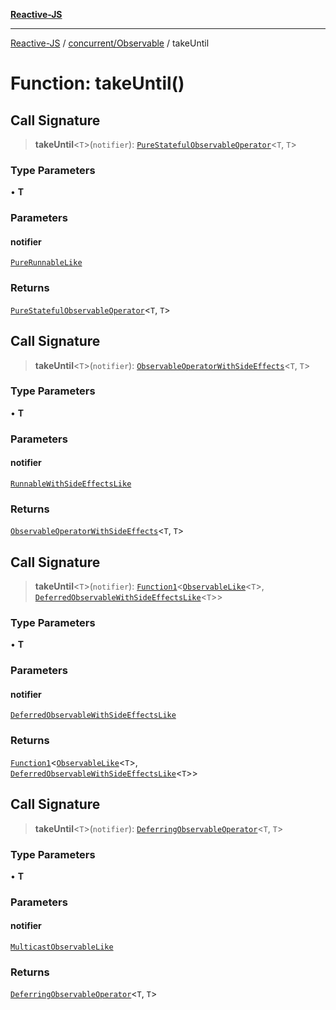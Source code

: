 [**Reactive-JS**](../../../README.md)

***

[Reactive-JS](../../../README.md) / [concurrent/Observable](../README.md) / takeUntil

# Function: takeUntil()

## Call Signature

> **takeUntil**\<`T`\>(`notifier`): [`PureStatefulObservableOperator`](../type-aliases/PureStatefulObservableOperator.md)\<`T`, `T`\>

### Type Parameters

• **T**

### Parameters

#### notifier

[`PureRunnableLike`](../../interfaces/PureRunnableLike.md)

### Returns

[`PureStatefulObservableOperator`](../type-aliases/PureStatefulObservableOperator.md)\<`T`, `T`\>

## Call Signature

> **takeUntil**\<`T`\>(`notifier`): [`ObservableOperatorWithSideEffects`](../type-aliases/ObservableOperatorWithSideEffects.md)\<`T`, `T`\>

### Type Parameters

• **T**

### Parameters

#### notifier

[`RunnableWithSideEffectsLike`](../../interfaces/RunnableWithSideEffectsLike.md)

### Returns

[`ObservableOperatorWithSideEffects`](../type-aliases/ObservableOperatorWithSideEffects.md)\<`T`, `T`\>

## Call Signature

> **takeUntil**\<`T`\>(`notifier`): [`Function1`](../../../functions/type-aliases/Function1.md)\<[`ObservableLike`](../../interfaces/ObservableLike.md)\<`T`\>, [`DeferredObservableWithSideEffectsLike`](../../interfaces/DeferredObservableWithSideEffectsLike.md)\<`T`\>\>

### Type Parameters

• **T**

### Parameters

#### notifier

[`DeferredObservableWithSideEffectsLike`](../../interfaces/DeferredObservableWithSideEffectsLike.md)

### Returns

[`Function1`](../../../functions/type-aliases/Function1.md)\<[`ObservableLike`](../../interfaces/ObservableLike.md)\<`T`\>, [`DeferredObservableWithSideEffectsLike`](../../interfaces/DeferredObservableWithSideEffectsLike.md)\<`T`\>\>

## Call Signature

> **takeUntil**\<`T`\>(`notifier`): [`DeferringObservableOperator`](../type-aliases/DeferringObservableOperator.md)\<`T`, `T`\>

### Type Parameters

• **T**

### Parameters

#### notifier

[`MulticastObservableLike`](../../interfaces/MulticastObservableLike.md)

### Returns

[`DeferringObservableOperator`](../type-aliases/DeferringObservableOperator.md)\<`T`, `T`\>
